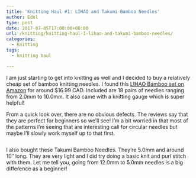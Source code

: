 ```yaml
---
title: 'Knitting Haul #1: LIHAO and Takumi Bamboo Needles'
author: Edel
type: post
date: 2017-07-05T17:00:00+00:00
url: /knitting/knitting-haul-1-lihao-and-takumi-bamboo-needles/
categories:
  - Knitting
tags:
  - knitting haul

---
```

I am just starting to get into knitting as well and I decided to buy a relatively cheap set of bamboo knitting needles. I found this [LIHAO Bamboo set on Amazon][1] for around $16.99 CAD. Included are 18 pairs of needles ranging from 2.0mm to 10.0mm. It also came with a knitting gauge which is super helpful!

From a quick look over, there are no obvious defects. The reviews say that they are perfect for beginners so we&#8217;ll see! I&#8217;m a bit worried in that most of the patterns I&#8217;m seeing that are interesting call for circular needles but maybe I&#8217;ll slowly work myself up to that first.

<img data-attachment-id="493" data-permalink="http://edelgrace.me/blog/knitting/knitting-haul-1-lihao-and-takumi-bamboo-needles/attachment/20170611_102146/" data-orig-file="https://i0.wp.com/edelgrace.me/blog/wp-content/uploads/2017/07/20170611_102146.png?fit=1000%2C755" data-orig-size="1000,755" data-comments-opened="1" data-image-meta="{&quot;aperture&quot;:&quot;0&quot;,&quot;credit&quot;:&quot;&quot;,&quot;camera&quot;:&quot;&quot;,&quot;caption&quot;:&quot;&quot;,&quot;created_timestamp&quot;:&quot;0&quot;,&quot;copyright&quot;:&quot;&quot;,&quot;focal_length&quot;:&quot;0&quot;,&quot;iso&quot;:&quot;0&quot;,&quot;shutter_speed&quot;:&quot;0&quot;,&quot;title&quot;:&quot;&quot;,&quot;orientation&quot;:&quot;0&quot;}" data-image-title="20170611_102146" data-image-description="" data-medium-file="https://i0.wp.com/edelgrace.me/blog/wp-content/uploads/2017/07/20170611_102146.png?fit=300%2C227" data-large-file="https://i0.wp.com/edelgrace.me/blog/wp-content/uploads/2017/07/20170611_102146.png?fit=663%2C501" src="https://i0.wp.com/edelgrace.me/blog/wp-content/uploads/2017/07/20170611_102146.png?resize=663%2C501" alt="" class="aligncenter size-full wp-image-493" srcset="https://i0.wp.com/edelgrace.me/blog/wp-content/uploads/2017/07/20170611_102146.png?w=1000 1000w, https://i0.wp.com/edelgrace.me/blog/wp-content/uploads/2017/07/20170611_102146.png?resize=300%2C227 300w, https://i0.wp.com/edelgrace.me/blog/wp-content/uploads/2017/07/20170611_102146.png?resize=768%2C580 768w, https://i0.wp.com/edelgrace.me/blog/wp-content/uploads/2017/07/20170611_102146.png?resize=982%2C741 982w, https://i0.wp.com/edelgrace.me/blog/wp-content/uploads/2017/07/20170611_102146.png?resize=400%2C302 400w" sizes="(max-width: 663px) 100vw, 663px" data-recalc-dims="1" />

I also bought these Takumi Bamboo Needles. They&#8217;re 5.0mm and around 10&#8243; long. They are very light and I did try doing a basic knit and purl stitch with them. Let me tell you, going from 12.0mm to 5.0mm needles is a big difference as a beginner!

<img data-attachment-id="494" data-permalink="http://edelgrace.me/blog/knitting/knitting-haul-1-lihao-and-takumi-bamboo-needles/attachment/20170611_102322/" data-orig-file="https://i0.wp.com/edelgrace.me/blog/wp-content/uploads/2017/07/20170611_102322.png?fit=1000%2C691" data-orig-size="1000,691" data-comments-opened="1" data-image-meta="{&quot;aperture&quot;:&quot;0&quot;,&quot;credit&quot;:&quot;&quot;,&quot;camera&quot;:&quot;&quot;,&quot;caption&quot;:&quot;&quot;,&quot;created_timestamp&quot;:&quot;0&quot;,&quot;copyright&quot;:&quot;&quot;,&quot;focal_length&quot;:&quot;0&quot;,&quot;iso&quot;:&quot;0&quot;,&quot;shutter_speed&quot;:&quot;0&quot;,&quot;title&quot;:&quot;&quot;,&quot;orientation&quot;:&quot;0&quot;}" data-image-title="20170611_102322" data-image-description="" data-medium-file="https://i0.wp.com/edelgrace.me/blog/wp-content/uploads/2017/07/20170611_102322.png?fit=300%2C207" data-large-file="https://i0.wp.com/edelgrace.me/blog/wp-content/uploads/2017/07/20170611_102322.png?fit=663%2C458" src="https://i0.wp.com/edelgrace.me/blog/wp-content/uploads/2017/07/20170611_102322.png?resize=663%2C458" alt="" class="aligncenter size-large wp-image-494" srcset="https://i0.wp.com/edelgrace.me/blog/wp-content/uploads/2017/07/20170611_102322.png?w=1000 1000w, https://i0.wp.com/edelgrace.me/blog/wp-content/uploads/2017/07/20170611_102322.png?resize=300%2C207 300w, https://i0.wp.com/edelgrace.me/blog/wp-content/uploads/2017/07/20170611_102322.png?resize=768%2C531 768w, https://i0.wp.com/edelgrace.me/blog/wp-content/uploads/2017/07/20170611_102322.png?resize=982%2C679 982w, https://i0.wp.com/edelgrace.me/blog/wp-content/uploads/2017/07/20170611_102322.png?resize=400%2C276 400w" sizes="(max-width: 663px) 100vw, 663px" data-recalc-dims="1" />

 [1]: https://www.amazon.ca/gp/product/B00QGI9ZPG